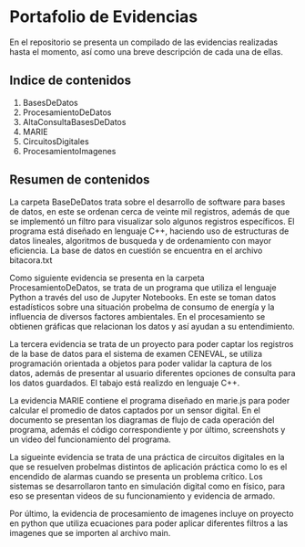 # Portafolio de Evidencias

En el repositorio se presenta un compilado de las evidencias realizadas hasta el momento, así como una breve descripción de cada una de ellas.


## Indice de contenidos

1. BasesDeDatos
2. ProcesamientoDeDatos
3. AltaConsultaBasesDeDatos
4. MARIE
5. CircuitosDigitales
6. ProcesamientoImagenes

## Resumen de contenidos

La carpeta BaseDeDatos trata sobre el desarrollo de software para bases de datos, en este se ordenan cerca de veinte mil registros, además de que se implementó un filtro para visualizar solo algunos registros específicos. El programa está diseñado en lenguaje C++, haciendo uso de estructuras de datos lineales, algoritmos de busqueda y de ordenamiento con mayor eficiencia. La base de datos en cuestión se encuentra en el archivo bitacora.txt

Como siguiente evidencia se presenta en la carpeta ProcesamientoDeDatos, se trata de un programa que utiliza el lenguaje Python a través del uso de Jupyter Notebooks. En este se toman datos estadísticos sobre una situación probelma de consumo de energía y la influencia de diversos factores ambientales. En el procesamiento se obtienen gráficas que relacionan los datos y así ayudan a su entendimiento.

La tercera evidencia se trata de un proyecto para poder captar los registros de la base de datos para el sistema de examen CENEVAL, se utiliza programación orientada a objetos para poder validar la captura de los datos, además de presentar al usuario diferentes opciones de consulta para los datos guardados. El tabajo está realizdo en lenguaje C++.

La evidencia MARIE contiene el programa diseñado en marie.js para poder calcular el promedio de datos captados por un sensor digital. En el documento se presentan los diagramas de flujo de cada operación del programa, además el código correspondiente y por último, screenshots y un video del funcionamiento del programa.

La sigueinte evidencia se trata de una práctica de circuitos digitales en la que se resuelven probelmas distintos de aplicación práctica como lo es el encendido de alarmas cuando se presenta un problema crítico. Los sistemas se desarrollaron tanto en simulación digital como en físico, para eso se presentan videos de su funcionamiento y evidencia de armado.

Por último, la evidencia de procesamiento de imagenes incluye on proyecto en python que utiliza ecuaciones para poder aplicar diferentes filtros a las imagenes que se importen al archivo main. 
